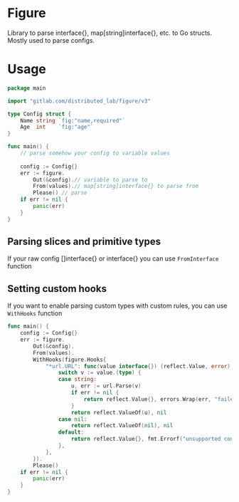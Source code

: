 # Figure

Library to parse interface{}, map[string]interface{}, etc. to Go structs. Mostly used to parse configs.

# Usage

```go
package main

import "gitlab.com/distributed_lab/figure/v3"

type Config struct {
    Name string `fig:"name,required"`
    Age  int    `fig:"age"`
}

func main() {
	// parse somehow your config to variable values
	
    config := Config{}
    err := figure.
        Out(&config).// variable to parse to
        From(values).// map[string]interface{} to parse from
        Please() // parse
    if err != nil {
        panic(err)
    }
}
```

## Parsing slices and primitive types

If your raw config []interface{} or interface{} you can use `FromInterface` function

## Setting custom hooks

If you want to enable parsing custom types with custom rules, you can use `WithHooks` function

```go
func main() {
    config := Config{}
    err := figure.
        Out(&config).
        From(values).
        WithHooks(figure.Hooks{
            "*url.URL": func(value interface{}) (reflect.Value, error) {
                switch v := value.(type) {
                case string:
                    u, err := url.Parse(v)
                    if err != nil {
                        return reflect.Value{}, errors.Wrap(err, "failed to parse url")
                    }
                    return reflect.ValueOf(u), nil
                case nil:
                    return reflect.ValueOf(nil), nil
                default:
                    return reflect.Value{}, fmt.Errorf("unsupported conversion from %T", value)
                },
            },
        }).
        Please()
    if err != nil {
        panic(err)
    }
}
```